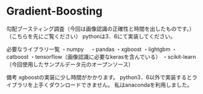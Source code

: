 # Gradient-Boosting
勾配ブースティング調査（今回は画像認識の正確性と時間を出したものです。）
（こちらを先にご覧ください）
pythonは3．6にて実装してください。

必要なライブラリ一覧
・numpy　
・pandas
・xgboost 
・lightgbm
・catboost
・tensorflow（画像認識に必要なkerasを含んでいる）
・scikit-learn（今回使用したサンプルデータ元のオープンソース）

備考
xgboostの実装に少し時間がかかります。
python3．6以外で実装するとライブラリを上手くダウンロードできません。
私はanacondaを利用しました。
